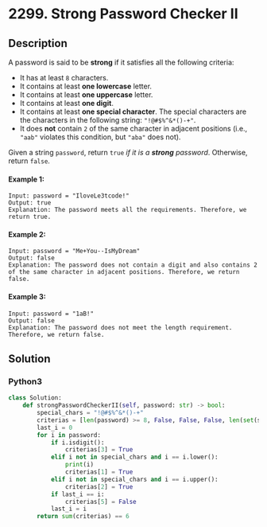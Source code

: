 # 2299. Strong Password Checker II

## Description
A password is said to be **strong** if it satisfies all the following criteria:

* It has at least `8` characters.
* It contains at least **one lowercase** letter.
* It contains at least **one uppercase** letter.
* It contains at least **one digit**.
* It contains at least **one special character**. The special characters are the characters in the following string: `"!@#$%^&*()-+"`.
* It does **not** contain `2` of the same character in adjacent positions (i.e., `"aab"` violates this condition, but `"aba"` does not).

Given a string `password`, return `true` *if it is a **strong** password*. Otherwise, return `false`.

#### Example 1:
```
Input: password = "IloveLe3tcode!"
Output: true
Explanation: The password meets all the requirements. Therefore, we return true.
```

#### Example 2:
```
Input: password = "Me+You--IsMyDream"
Output: false
Explanation: The password does not contain a digit and also contains 2 of the same character in adjacent positions. Therefore, we return false.
```

#### Example 3:
```
Input: password = "1aB!"
Output: false
Explanation: The password does not meet the length requirement. Therefore, we return false.
```


## Solution

### Python3
```python
class Solution:
    def strongPasswordCheckerII(self, password: str) -> bool:
        special_chars = "!@#$%^&*()-+"
        criterias = [len(password) >= 8, False, False, False, len(set(special_chars) & set(password)) > 0, True]
        last_i = 0
        for i in password:
            if i.isdigit():
                criterias[3] = True
            elif i not in special_chars and i == i.lower():
                print(i)
                criterias[1] = True
            elif i not in special_chars and i == i.upper():
                criterias[2] = True
            if last_i == i:
                criterias[5] = False
            last_i = i
        return sum(criterias) == 6
```